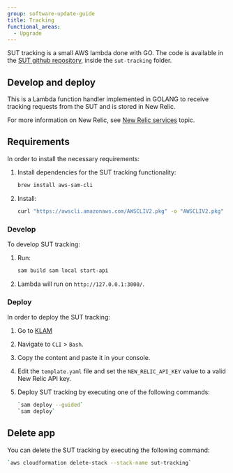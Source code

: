 ```yaml
---
group: software-update-guide
title: Tracking
functional_areas:
  - Upgrade
---
```


SUT tracking is a small AWS lambda done with GO. The code is available in the [SUT github repository](https://github.com/magento-commerce/safe-upgrade-tool), inside the `sut-tracking` folder.

## Develop and deploy

This is a Lambda function handler implemented in GOLANG to receive tracking requests from the SUT and is stored in New Relic.

For more information on New Relic, see [New Relic services]({{page.baseurl}}/cloud/project/new-relic.html) topic.

## Requirements

In order to install the necessary requirements:

1. Install dependencies for the SUT tracking functionality:

   ```bash
   brew install aws-sam-cli
   ```

1. Install:

   ```bash
   curl "https://awscli.amazonaws.com/AWSCLIV2.pkg" -o "AWSCLIV2.pkg" sudo installer -pkg AWSCLIV2.pkg -target /
   ```

### Develop

To develop SUT tracking:

1. Run:

   ```bash
   sam build sam local start-api
   ```

1. Lambda will run on `http://127.0.0.1:3000/`.

### Deploy

In order to deploy the SUT tracking:

1. Go to [KLAM](https://klam.corp.adobe.com/)
1. Navigate to `CLI` > `Bash`.
1. Copy the content and paste it in your console.
1. Edit the `template.yaml` file and set the `NEW_RELIC_API_KEY` value to a valid New Relic API key.
1. Deploy SUT tracking by executing one of the following commands:

   ```bash
   `sam deploy --guided`
   `sam deploy`
   ```

## Delete app

You can delete the SUT tracking by executing the following command:

```bash
`aws cloudformation delete-stack --stack-name sut-tracking`
```
